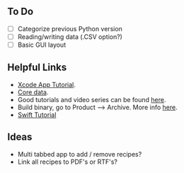 ## To Do
- [ ] Categorize previous Python version
- [ ] Reading/writing data (.CSV option?)
- [ ] Basic GUI layout

## Helpful Links
* [Xcode App Tutorial](https://www.raywenderlich.com/731-macos-development-for-beginners-part-1).
* [Core data](https://www.raywenderlich.com/7569-getting-started-with-core-data-tutorial).
* Good tutorials and video series can be found [here](https://codewithchris.com).
* Build binary, go to Product --> Archive. More info [here](https://apple.stackexchange.com/questions/174008/xcode-how-to-export-app-solution).
* [Swift Tutorial](https://docs.swift.org/swift-book/GuidedTour/GuidedTour.html)


## Ideas
* Multi tabbed app to add / remove recipes?
* Link all recipes to PDF's or RTF's?
